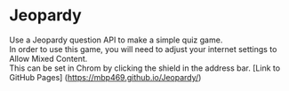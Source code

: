 # Jeopardy
Use a Jeopardy question API to make a simple quiz game.  
In order to use this game, you will need to adjust your internet settings to Allow Mixed Content.  
This can be set in Chrom by clicking the shield in the address bar.
[Link to GitHub Pages] (https://mbp469.github.io/Jeopardy/)
